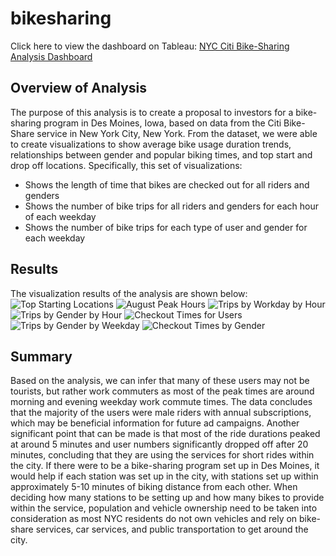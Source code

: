 # bikesharing
Click here to view the dashboard on Tableau: [NYC Citi Bike-Sharing Analysis Dashboard](https://public.tableau.com/app/profile/morgan.fredrick/viz/NYCCitiBike-shareAnalysis/NYCCitiBikeAnalysis?publish=yes)

## Overview of Analysis
The purpose of this analysis is to create a proposal to investors for a bike-sharing program in Des Moines, Iowa, based on data from the Citi Bike-Share service in New York City, New York. From the dataset, we were able to create visualizations to show average bike usage duration trends, relationships between gender and popular biking times, and top start and drop off locations. Specifically, this set of visualizations: 

* Shows the length of time that bikes are checked out for all riders and genders
* Shows the number of bike trips for all riders and genders for each hour of each weekday
* Shows the number of bike trips for each type of user and gender for each weekday

## Results
The visualization results of the analysis are shown below:
![Top Starting Locations](https://github.com/morganfredrick/bikesharing/blob/main/Resources/Top%20Starting%20Locations.png)
![August Peak Hours](https://github.com/morganfredrick/bikesharing/blob/main/Resources/August%20Peak%20Hours.png)
![Trips by Workday by Hour](https://github.com/morganfredrick/bikesharing/blob/main/Resources/Trips%20by%20Workday%20(Hour).png)
![Trips by Gender by Hour](https://github.com/morganfredrick/bikesharing/blob/main/Resources/Trips%20by%20Gender%20(Hour).png)
![Checkout Times for Users](https://github.com/morganfredrick/bikesharing/blob/main/Resources/Checkout%20Times%20for%20Users.png)
![Trips by Gender by Weekday](https://github.com/morganfredrick/bikesharing/blob/main/Resources/Trips%20by%20Gender%20(Weekday).png)
![Checkout Times by Gender](https://github.com/morganfredrick/bikesharing/blob/main/Resources/Checkout%20Times%20by%20Gender.png)

## Summary
Based on the analysis, we can infer that many of these users may not be tourists, but rather work commuters as most of the peak times are around morning and evening weekday work commute times. The data concludes that the majority of the users were male riders with annual subscriptions, which may be beneficial information for future ad campaigns. Another significant point that can be made is that most of the ride durations peaked at around 5 minutes and user numbers significantly dropped off after 20 minutes, concluding that they are using the services for short rides within the city. If there were to be a bike-sharing program set up in Des Moines, it would help if each station was set up in the city, with stations set up within approximately 5-10 minutes of biking distance from each other. When deciding how many stations to be setting up and how many bikes to provide within the service, population and vehicle ownership need to be taken into consideration as most NYC residents do not own vehicles and rely on bike-share services, car services, and public transportation to get around the city. 

